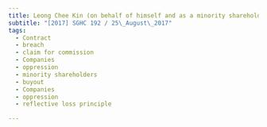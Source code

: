 ```yaml
---
title: Leong Chee Kin (on behalf of himself and as a minority shareholder of Ideal Design Studio 
subtitle: "[2017] SGHC 192 / 25\_August\_2017"
tags:
  - Contract
  - breach
  - claim for commission
  - Companies
  - oppression
  - minority shareholders
  - buyout
  - Companies
  - oppression
  - reflective loss principle

---
```


